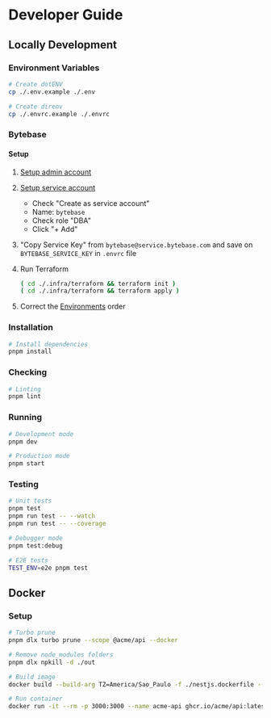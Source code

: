 # Developer Guide

## Locally Development

### Environment Variables

```sh
# Create dotENV
cp ./.env.example ./.env

# Create direnv
cp ./.envrc.example ./.envrc
```

### Bytebase

#### Setup

1. [Setup admin account](http://127.0.0.1:8080/auth/signup)
2. [Setup service account](http://127.0.0.1:8080/setting/member)

   - Check "Create as service account"
   - Name: `bytebase`
   - Check role "DBA"
   - Click "+ Add"

3. "Copy Service Key" from `bytebase@service.bytebase.com` and save on `BYTEBASE_SERVICE_KEY` in `.envrc` file
4. Run Terraform

   ```sh
   ( cd ./.infra/terraform && terraform init )
   ( cd ./.infra/terraform && terraform apply )
   ```

5. Correct the [Environments](http://127.0.0.1:8080/environment#101) order

### Installation

```sh
# Install dependencies
pnpm install
```

### Checking

```sh
# Linting
pnpm lint
```

### Running

```bash
# Development mode
pnpm dev

# Production mode
pnpm start
```

### Testing

```bash
# Unit tests
pnpm test
pnpm run test -- --watch
pnpm run test -- --coverage

# Debugger mode
pnpm test:debug

# E2E tests
TEST_ENV=e2e pnpm test
```

## Docker

### Setup

```sh
# Turbo prune
pnpm dlx turbo prune --scope @acme/api --docker

# Remove node_modules folders
pnpm dlx npkill -d ./out

# Build image
docker build --build-arg TZ=America/Sao_Paulo -f ./nestjs.dockerfile --tag ghcr.io/acme/api:latest ./

# Run container
docker run -it --rm -p 3000:3000 --name acme-api ghcr.io/acme/api:latest
```
